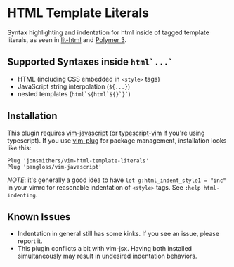 # HTML Template Literals
Syntax highlighting and indentation for html inside of tagged template
literals, as seen in [lit-html](https://github.com/Polymer/lit-html) and
[Polymer 3](https://polymer-library.polymer-project.org/3.0/docs/about_30).

## Supported Syntaxes inside ``html`...` ``
- HTML (including CSS embedded in `<style>` tags)
- JavaScript string interpolation (`${...}`)
- nested templates (``` html`${html`${}`}` ```)

## Installation

This plugin requires
[vim-javascript](https://github.com/pangloss/vim-javascript) (or
[typescript-vim](https://github.com/leafgarland/typescript-vim) if you're using
typescript). If you use [vim-plug](https://github.com/junegunn/vim-plug) for
package management, installation looks like this:

```vim
Plug 'jonsmithers/vim-html-template-literals'
Plug 'pangloss/vim-javascript'
```

_NOTE_: it's generally a good idea to have `let g:html_indent_style1 = "inc"` in
your vimrc for reasonable indentation of `<style>` tags. See `:help
html-indenting`.

## Known Issues

- Indentation in general still has some kinks. If you see an issue, please
  report it.
- This plugin conflicts a bit with vim-jsx. Having both installed
  simultaneously may result in undesired indentation behaviors.
